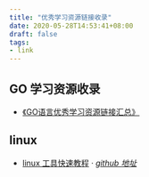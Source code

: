 ```yaml
---
title: "优秀学习资源链接收录"
date: 2020-05-28T14:53:41+08:00
draft: false
tags:
- link
---
```

## GO 学习资源收录
- [《GO语言优秀学习资源链接汇总》](/tech/src/)

## linux

- [linux 工具快速教程](https://linuxtools-rst.readthedocs.io/zh_CN/latest/base/index.html) · *[github 地址](https://github.com/me115/linuxtools_rst/tree/master/tool)*

